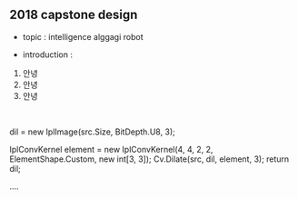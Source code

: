 ## 2018 capstone design ##

- topic : intelligence alggagi robot 

- introduction : 

1. 안녕
2. 안녕
3. 안녕

<br>

  dil = new IplImage(src.Size, BitDepth.U8, 3);

  IplConvKernel element = new IplConvKernel(4, 4, 2, 2, ElementShape.Custom, new int[3, 3]);
  Cv.Dilate(src, dil, element, 3);
  return dil;

....

